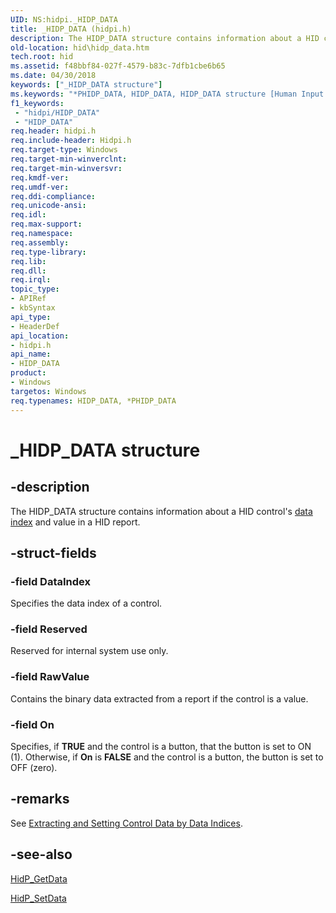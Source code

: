 ```yaml
---
UID: NS:hidpi._HIDP_DATA
title: _HIDP_DATA (hidpi.h)
description: The HIDP_DATA structure contains information about a HID control's data index and value in a HID report.
old-location: hid\hidp_data.htm
tech.root: hid
ms.assetid: f48bbf84-027f-4579-b83c-7dfb1cbe6b65
ms.date: 04/30/2018
keywords: ["_HIDP_DATA structure"]
ms.keywords: "*PHIDP_DATA, HIDP_DATA, HIDP_DATA structure [Human Input Devices], PHIDP_DATA, PHIDP_DATA structure pointer [Human Input Devices], _HIDP_DATA, hid.hidp_data, hidpi/HIDP_DATA, hidpi/PHIDP_DATA, hidstrct_690e0e92-9de7-44e0-8550-4f84d7bb768e.xml"
f1_keywords:
 - "hidpi/HIDP_DATA"
 - "HIDP_DATA"
req.header: hidpi.h
req.include-header: Hidpi.h
req.target-type: Windows
req.target-min-winverclnt: 
req.target-min-winversvr: 
req.kmdf-ver: 
req.umdf-ver: 
req.ddi-compliance: 
req.unicode-ansi: 
req.idl: 
req.max-support: 
req.namespace: 
req.assembly: 
req.type-library: 
req.lib: 
req.dll: 
req.irql: 
topic_type:
- APIRef
- kbSyntax
api_type:
- HeaderDef
api_location:
- hidpi.h
api_name:
- HIDP_DATA
product:
- Windows
targetos: Windows
req.typenames: HIDP_DATA, *PHIDP_DATA
---
```


# _HIDP_DATA structure


## -description


The HIDP_DATA structure contains information about a HID control's <a href="https://docs.microsoft.com/windows-hardware/drivers/hid/data-indices">data index</a> and value in a HID report.


## -struct-fields




### -field DataIndex

Specifies the data index of a control.


### -field Reserved

Reserved for internal system use only.


### -field RawValue

Contains the binary data extracted from a report if the control is a value.


### -field On

Specifies, if <b>TRUE</b> and the control is a button, that the button is set to ON (1). Otherwise, if <b>On</b> is <b>FALSE</b> and the control is a button, the button is set to OFF (zero).


## -remarks



See <a href="https://docs.microsoft.com/windows-hardware/drivers/hid/extracting-and-setting-control-data-by-data-indices">Extracting and Setting Control Data by Data Indices</a>.




## -see-also




<a href="https://docs.microsoft.com/windows-hardware/drivers/ddi/hidpi/nf-hidpi-hidp_getdata">HidP_GetData</a>



<a href="https://docs.microsoft.com/windows-hardware/drivers/ddi/hidpi/nf-hidpi-hidp_setdata">HidP_SetData</a>
 

 

